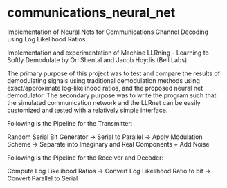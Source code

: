 # communications_neural_net
Implementation of Neural Nets for Communications Channel Decoding using Log Likelihood Ratios

Implementation and experimentation of Machine LLRning - Learning to Softly Demodulate by Ori Shental and Jacob Hoydis (Bell Labs)

The primary purpose of this project was to test and compare the results of demodulating signals using traditional demodulation methods using exact/approximate log-likelihood ratios, and the proposed neural net demodulator. The secondary purpose was to write the program such that the simulated communication network and the LLRnet can be easily customized and tested with a relatively simple interface.

Following is the Pipeline for the Transmitter:

Random Serial Bit Generator -> Serial to Parallel -> Apply Modulation Scheme -> Separate into Imaginary and Real Components + Add Noise

Following is the Pipeline for the Receiver and Decoder:

Compute Log Likelihood Ratios -> Convert Log Likelihood Ratio to bit -> Convert Parallel to Serial

